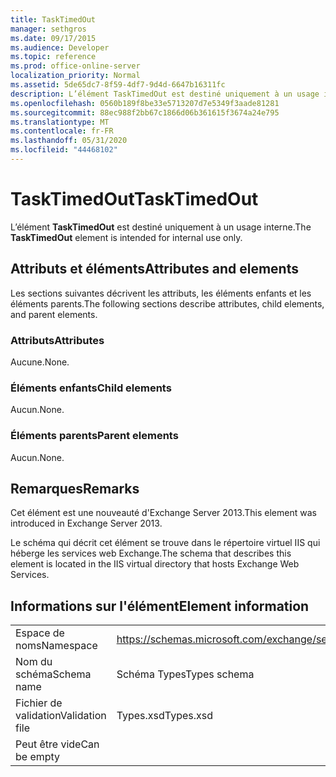 ```yaml
---
title: TaskTimedOut
manager: sethgros
ms.date: 09/17/2015
ms.audience: Developer
ms.topic: reference
ms.prod: office-online-server
localization_priority: Normal
ms.assetid: 5de65dc7-8f59-4df7-9d4d-6647b16311fc
description: L’élément TaskTimedOut est destiné uniquement à un usage interne.
ms.openlocfilehash: 0560b189f8be33e5713207d7e5349f3aade81281
ms.sourcegitcommit: 88ec988f2bb67c1866d06b361615f3674a24e795
ms.translationtype: MT
ms.contentlocale: fr-FR
ms.lasthandoff: 05/31/2020
ms.locfileid: "44468102"
---
```

# <a name="tasktimedout"></a><span data-ttu-id="4204b-103">TaskTimedOut</span><span class="sxs-lookup"><span data-stu-id="4204b-103">TaskTimedOut</span></span>

<span data-ttu-id="4204b-104">L’élément **TaskTimedOut** est destiné uniquement à un usage interne.</span><span class="sxs-lookup"><span data-stu-id="4204b-104">The **TaskTimedOut** element is intended for internal use only.</span></span> 

## <a name="attributes-and-elements"></a><span data-ttu-id="4204b-105">Attributs et éléments</span><span class="sxs-lookup"><span data-stu-id="4204b-105">Attributes and elements</span></span>

<span data-ttu-id="4204b-106">Les sections suivantes décrivent les attributs, les éléments enfants et les éléments parents.</span><span class="sxs-lookup"><span data-stu-id="4204b-106">The following sections describe attributes, child elements, and parent elements.</span></span>
  
### <a name="attributes"></a><span data-ttu-id="4204b-107">Attributs</span><span class="sxs-lookup"><span data-stu-id="4204b-107">Attributes</span></span>

<span data-ttu-id="4204b-108">Aucune.</span><span class="sxs-lookup"><span data-stu-id="4204b-108">None.</span></span>
  
### <a name="child-elements"></a><span data-ttu-id="4204b-109">Éléments enfants</span><span class="sxs-lookup"><span data-stu-id="4204b-109">Child elements</span></span>

<span data-ttu-id="4204b-110">Aucun.</span><span class="sxs-lookup"><span data-stu-id="4204b-110">None.</span></span>
  
### <a name="parent-elements"></a><span data-ttu-id="4204b-111">Éléments parents</span><span class="sxs-lookup"><span data-stu-id="4204b-111">Parent elements</span></span>

<span data-ttu-id="4204b-112">Aucun.</span><span class="sxs-lookup"><span data-stu-id="4204b-112">None.</span></span>
  
## <a name="remarks"></a><span data-ttu-id="4204b-113">Remarques</span><span class="sxs-lookup"><span data-stu-id="4204b-113">Remarks</span></span>

<span data-ttu-id="4204b-114">Cet élément est une nouveauté d'Exchange Server 2013.</span><span class="sxs-lookup"><span data-stu-id="4204b-114">This element was introduced in Exchange Server 2013.</span></span>
  
<span data-ttu-id="4204b-115">Le schéma qui décrit cet élément se trouve dans le répertoire virtuel IIS qui héberge les services web Exchange.</span><span class="sxs-lookup"><span data-stu-id="4204b-115">The schema that describes this element is located in the IIS virtual directory that hosts Exchange Web Services.</span></span>
  
## <a name="element-information"></a><span data-ttu-id="4204b-116">Informations sur l'élément</span><span class="sxs-lookup"><span data-stu-id="4204b-116">Element information</span></span>

|||
|:-----|:-----|
|<span data-ttu-id="4204b-117">Espace de noms</span><span class="sxs-lookup"><span data-stu-id="4204b-117">Namespace</span></span>  <br/> |https://schemas.microsoft.com/exchange/services/2006/types  <br/> |
|<span data-ttu-id="4204b-118">Nom du schéma</span><span class="sxs-lookup"><span data-stu-id="4204b-118">Schema name</span></span>  <br/> |<span data-ttu-id="4204b-119">Schéma Types</span><span class="sxs-lookup"><span data-stu-id="4204b-119">Types schema</span></span>  <br/> |
|<span data-ttu-id="4204b-120">Fichier de validation</span><span class="sxs-lookup"><span data-stu-id="4204b-120">Validation file</span></span>  <br/> |<span data-ttu-id="4204b-121">Types.xsd</span><span class="sxs-lookup"><span data-stu-id="4204b-121">Types.xsd</span></span>  <br/> |
|<span data-ttu-id="4204b-122">Peut être vide</span><span class="sxs-lookup"><span data-stu-id="4204b-122">Can be empty</span></span>  <br/> ||
   

